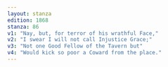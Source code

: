 ```yaml
---
layout: stanza
edition: 1868
stanza: 86
v1: "Nay, but, for terror of his wrathful Face,"
v2: "I swear I will not call Injustice Grace;"
v3: "Not one Good Fellow of the Tavern but"
v4: "Would kick so poor a Coward from the place."
---
```

